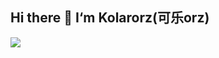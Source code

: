 ## Hi there 👋 I‘m Kolarorz(可乐orz)

[![](https://raw.githubusercontent.com/Xhofe/Xhofe/main/out/github-snake-dark.svg)](https://github.com/kolarorz)
